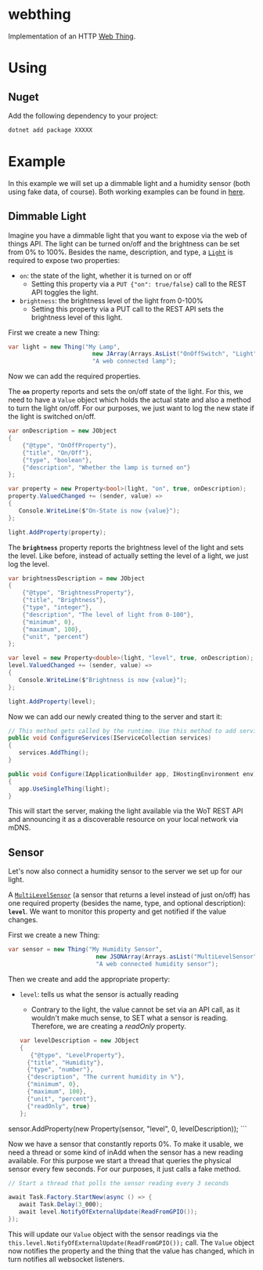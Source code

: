 # webthing

Implementation of an HTTP [Web Thing](https://iot.mozilla.org/wot/).

# Using

## Nuget

Add the following dependency to your project:

```bash
dotnet add package XXXXX
```

# Example

In this example we will set up a dimmable light and a humidity sensor (both using fake data, of course). Both working examples can be found in [here](https://github.com/lillo42/webthing-csharp/tree/master/sample).

## Dimmable Light

Imagine you have a dimmable light that you want to expose via the web of things API. The light can be turned on/off and the brightness can be set from 0% to 100%. Besides the name, description, and type, a [`Light`](https://iot.mozilla.org/schemas/#Light) is required to expose two properties:
* `on`: the state of the light, whether it is turned on or off
    * Setting this property via a `PUT {"on": true/false}` call to the REST API toggles the light.
* `brightness`: the brightness level of the light from 0-100%
    * Setting this property via a PUT call to the REST API sets the brightness level of this light.

First we create a new Thing:

```csharp
var light = new Thing("My Lamp",
                        new JArray(Arrays.AsList("OnOffSwitch", "Light")),
                        "A web connected lamp");
```

Now we can add the required properties.

The **`on`** property reports and sets the on/off state of the light. For this, we need to have a `Value` object which holds the actual state and also a method to turn the light on/off. For our purposes, we just want to log the new state if the light is switched on/off.

```csharp
var onDescription = new JObject
{
    {"@type", "OnOffProperty"},
    {"title", "On/Off"},
    {"type", "boolean"},
    {"description", "Whether the lamp is turned on"}
};

var property = new Property<bool>(light, "on", true, onDescription);
property.ValuedChanged += (sender, value) => 
{
   Console.WriteLine($"On-State is now {value}");
};

light.AddProperty(property);
```

The **`brightness`** property reports the brightness level of the light and sets the level. Like before, instead of actually setting the level of a light, we just log the level.

```csharp
var brightnessDescription = new JObject
{
    {"@type", "BrightnessProperty"},
    {"title", "Brightness"},
    {"type", "integer"},
    {"description", "The level of light from 0-100"},
    {"minimum", 0},
    {"maximum", 100},
    {"unit", "percent"}
};

var level = new Property<double>(light, "level", true, onDescription);
level.ValuedChanged += (sender, value) => 
{
   Console.WriteLine($"Brightness is now {value}");
};

light.AddProperty(level);
```

Now we can add our newly created thing to the server and start it:

```csharp
// This method gets called by the runtime. Use this method to add services to the container.
public void ConfigureServices(IServiceCollection services)
{
   services.AddThing();
}

public void Configure(IApplicationBuilder app, IHostingEnvironment env)
{
   app.UseSingleThing(light);
}
```

This will start the server, making the light available via the WoT REST API and announcing it as a discoverable resource on your local network via mDNS.

## Sensor

Let's now also connect a humidity sensor to the server we set up for our light.

A [`MultiLevelSensor`](https://iot.mozilla.org/schemas/#MultiLevelSensor) (a sensor that returns a level instead of just on/off) has one required property (besides the name, type, and optional description): **`level`**. We want to monitor this property and get notified if the value changes.

First we create a new Thing:

```csharp
var sensor = new Thing("My Humidity Sensor",
                         new JSONArray(Arrays.asList("MultiLevelSensor")),
                         "A web connected humidity sensor");
```

Then we create and add the appropriate property:
* `level`: tells us what the sensor is actually reading
    * Contrary to the light, the value cannot be set via an API call, as it wouldn't make much sense, to SET what a sensor is reading. Therefore, we are creating a *readOnly* property.

    ```csharp
   var levelDescription = new JObject
   {
       {"@type", "LevelProperty"},
      {"title", "Humidity"},
      {"type", "number"},
      {"description", "The current humidity in %"},
      {"minimum", 0},
      {"maximum", 100},
      {"unit", "percent"},
      {"readOnly", true}
   };

sensor.AddProperty(new Property<double>(sensor, "level", 0, levelDescription));
    ```

Now we have a sensor that constantly reports 0%. To make it usable, we need a thread or some kind of inAdd when the sensor has a new reading available. For this purpose we start a thread that queries the physical sensor every few seconds. For our purposes, it just calls a fake method.

```csharp
// Start a thread that polls the sensor reading every 3 seconds

await Task.Factory.StartNew(async () => {
   await Task.Delay(3_000);
   await level.NotifyOfExternalUpdate(ReadFromGPIO());
});
```

This will update our `Value` object with the sensor readings via the `this.level.NotifyOfExternalUpdate(ReadFromGPIO());` call. The `Value` object now notifies the property and the thing that the value has changed, which in turn notifies all websocket listeners.
